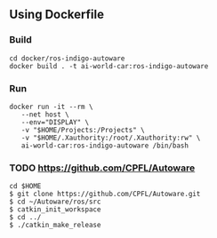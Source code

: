 ## Using Dockerfile

### Build
```
cd docker/ros-indigo-autoware
docker build . -t ai-world-car:ros-indigo-autoware
```
### Run
```
docker run -it --rm \
   --net host \
   --env="DISPLAY" \
   -v "$HOME/Projects:/Projects" \
   -v "$HOME/.Xauthority:/root/.Xauthority:rw" \
   ai-world-car:ros-indigo-autoware /bin/bash
```
### TODO https://github.com/CPFL/Autoware
```
cd $HOME
$ git clone https://github.com/CPFL/Autoware.git
$ cd ~/Autoware/ros/src
$ catkin_init_workspace
$ cd ../
$ ./catkin_make_release
```
